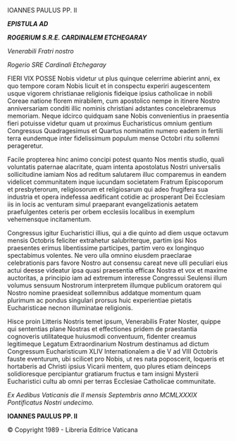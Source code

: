 IOANNES PAULUS PP. II

***EPISTULA AD***

***ROGERIUM S.R.E. CARDINALEM ETCHEGARAY***

*Venerabili Fratri nostro*

*Rogerio SRE Cardinali Etchegaray*

FIERI VIX POSSE Nobis videtur ut plus quinque celerrime abierint anni, ex quo tempore coram Nobis licuit et in conspectu experiri augescentem usque vigorem christianae religionis fideique ipsius catholicae in nobili Coreae natione florem mirabilem, cum apostolico nempe in itinere Nostro anniversariam conditi illic nominis christiani adstantes concelebraremus memoriam. Neque idcirco quidquam sane Nobis convenientius in praesentia fieri potuisse videtur quam ut proximus Eucharisticus omnium gentium Congressus Quadragesimus et Quartus nominatim numero eadem in fertili terra eundemque inter fidelissimum populum mense Octobri ritu sollemni perageretur.

Facile propterea hinc animo concipi potest quanto Nos mentis studio, quali voluntatis paternae alacritate, quam intenta apostolatus Nostri universalis sollicitudine iamiam Nos ad reditum salutarem illuc comparemus in eandem videlicet communitatem inque iucundam societatem Fratrum Episcoporum et presbyterorum, religiosorum et religiosarum qui adeo frugifera sua industria et opera indefessa aedificant cotidie ac prosperant Dei Ecclesiam iis in locis ac venturam simul praeparant evangelizationis aetatem praefulgentes ceteris per orbem ecclesiis localibus in exemplum vehemensque incitamentum.

Congressus igitur Eucharistici illius, qui a die quinto ad diem usque octavum mensis Octobris feliciter extrahetur salubriterque, partim ipsi Nos praesentes erimus libentissime participes, partim vero ex longinquo spectabimus volentes. Ne vero ulla omnino eiusdem praeclarae celebrationis pars favore Nostro aut consensu careat neve ulli peculiari eius actui deesse videatur ipsa quasi praesentia efficax Nostra et vox et maxime auctoritas, a principio iam ad extremum interesse Congressui Seulensi illum volumus sensuum Nostrorum interpretem illumque publicum oratorem qui Nostro nomine praesideat sollemnibus addatque momentum quam plurimum ac pondus singulari prorsus huic experientiae pietatis Eucharisticae necnon illuminatae religionis.

Hisce proin Litteris Nostris temet ipsum, Venerabilis Frater Noster, quippe qui sententias plane Nostras et effectiones pridem de praestantia cognoveris utilitateque huiusmodi conventuum, fidenter creamus legitimeque Legatum Extraordinarium Nostrum destinamus ad dictum Congressum Eucharisticum XLIV Internationalem a die V ad VIII Octobris fauste eventurum, ubi scilicet pro Nobis, ut res nata poposcerit, loqueris et hortaberis ad Christi ipsius Vicarii mentem, quo plures etiam deinceps solidioresque percipiantur gratiarum fructus e tam insigni Mysterii Eucharistici cultu ab omni per terras Ecclesiae Catholicae communitate.

*Ex Aedibus Vaticanis die II mensis Septembris anno MCMLXXXlX Pontificatus Nostri undecimo.*

**IOANNES PAULUS PP. II**

© Copyright 1989 - Libreria Editrice Vaticana